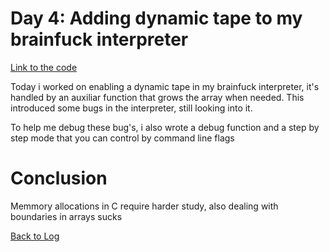 # Day 4: Adding dynamic tape to my brainfuck interpreter

[Link to the code](https://github.com/lsferreira42/bli)

Today i worked on enabling a dynamic tape in my brainfuck interpreter, it's handled by an auxiliar function that grows the array when needed.
This introduced some bugs in the interpreter, still looking into it.

To help me debug these bug's, i also wrote a debug function and a step by step mode that you can control by command line flags


# Conclusion

Memmory allocations in C require harder study, also dealing with boundaries in arrays sucks

[Back to Log](../README.md#log)